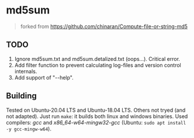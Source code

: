 # md5sum
> forked from https://github.com/chinaran/Compute-file-or-string-md5


## TODO

1. Ignore md5sum.txt and md5sum.detalized.txt (oops...). Critical error.
2. Add filter function to prevent calculating log-files and version control internals.
3. Add support of "--help".

## Building

Tested on Ubuntu-20.04 LTS and Ubuntu-18.04 LTS. Others not tryed (and not adapted).
Just run ```make```: it builds both linux and windows binaries. Used compilers: *gcc* and *x86_64-w64-mingw32-gcc* (Ubuntu: ```sudo apt install -y gcc-mingw-w64```).
